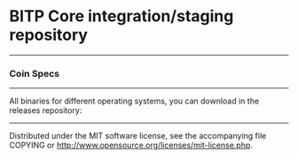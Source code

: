 BITP Core integration/staging repository
======================================



***

### Coin Specs

***
All binaries for different operating systems, you can download in the releases repository:

***
Distributed under the MIT software license, see the accompanying file COPYING or http://www.opensource.org/licenses/mit-license.php.
